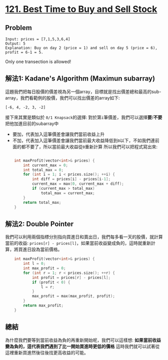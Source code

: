 # [121. Best Time to Buy and Sell Stock](https://leetcode.com/problems/best-time-to-buy-and-sell-stock/)

## Problem
```
Input: prices = [7,1,5,3,6,4]
Output: 5
Explanation: Buy on day 2 (price = 1) and sell on day 5 (price = 6), profit = 6-1 = 5.
```
Only one transection is allowed!

## 解法1: Kadane's Algorithm (Maximun subarray)
這題我們把每日股價的價差視為另一個array，目標就是找出價差總和最高的sub-array，我們看範例的股價，我們可以找出價差的array如下:
```
[-6, 4, -2, 3, -2]
```
接下來其實是類似於 `0/1 Knapsack`的選擇: 對於第`i`筆價差，我們可以選擇**要**/**不要**把他加進目前的subarray中
- 要加，代表加入這筆價差會讓我們當前收益上升
- 不加，代表加入這筆價差會讓我們當前最大收益降低到`0`以下，不如我們連前面的都不要了，所以當前最大收益從`0`重新計算
所以我們可以把程式寫出來:
```cpp

    int maxProfit(vector<int>& prices) {
        int current_max = 0;
        int total_max = 0;
        for (int i = 1; i < prices.size(); ++i) {
            int diff = prices[i] - prices[i-1];
            current_max = max(0, current_max + diff);
            if (current_max > total_max)
                total_max = current_max;
        }
        return total_max;
    }

```
## 解法2: Double Pointer
我們可以利用兩個指標分別指向買進日和賣出日，我們每多看一天的股價，就計算當前的收益: `prices[r] - prices[l]`，如果當前收益變成負的，這時就重新計算，將買進日設為當前價格。

```cpp
    int maxProfit(vector<int>& prices) {
        int l = 0;
        int max_profit = 0;
        for (int r = 1; r < prices.size(); ++r) {
            int profit = prices[r] - prices[l];
            if (profit < 0) {
                l = r;
            }
            max_profit = max(max_profit, profit);
        }
        return max_profit;
    }
```

## 總結
為什麼我們要等到當前收益為負的再重新開始呢，我們可以這樣想: **如果當前收益變為負的，這代表我們遇到了比一開始買進時更低的價格**
這時我們就可以試著從這裡重新買進然後往後找更高收益的可能。